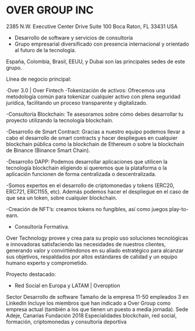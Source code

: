 # OVER GROUP INC		
2385 N.W. Executive Center Drive Suite 100
Boca Raton, FL 33431
USA

- Desarrollo de software y servicios de consultoría
- Grupo empresarial diversificado con presencia internacional y orientado al futuro de la tecnología.

España, Colombia, Brasil, EEUU, y Dubai son las principales sedes de este grupo. 
 
Línea de negocio principal:

·Over 3.0 | Over Fintech 
-Tokenización de activos: Ofrecemos una metodología común para tokenizar cualquier activo con plena seguridad jurídica, facilitando un proceso transparente y digitalizado. 

-Consultoría Blockchain: Te asesoramos sobre cómo debes desarrollar tu proyecto utilizando la tecnología blockchain.

-Desarrollo de Smart Contract: Gracias a nuestro equipo podemos llevar a cabo el desarrollo de smart contracts y hacer despliegues en cualquier blockchain pública como la blockchain de Ethereum o sobre la blockchain de Binance (Binance Smart Chain).

-Desarrollo DAPP: Podemos desarrollar aplicaciones que utilicen la tecnología blockchain eligiendo si queremos que la plataforma o la aplicación funcionen de forma centralizada o descentralizada. 

-Somos expertos en el desarrollo de criptomonedas y tokens (ERC20, ERC721, ERC1155, etc). Además podemos hacer el despliegue en el caso de que sea un token, sobre cualquier blockchain.

-Creación de NFT’s: creamos tokens no fungibles, así como juegos play-to-earn. 

- Consultoría Formativa.

Over Technology provee y crea para su propio uso soluciones tecnológicas e innovadoras satisfaciendo las necesidades de nuestros clientes, generando valor y convirtiéndonos en su aliado estratégico para alcanzar sus objetivos, respaldados por altos estándares de calidad y un equipo humano experto y comprometido.

Proyecto destacado: 

- Red Social en Europa y LATAM | Overoption

Sector
Desarrollo de software
Tamaño de la empresa
11-50 empleados
3 en LinkedIn 
Incluye los miembros que han indicado a Over Group como empresa actual (también a los que tienen un puesto a media jornada).
Sede
Adeje, Canarias
Fundación
2018
Especialidades
blockchain, red social, formación, criptomonedas y consultoría deportiva


<!---
Overgroup1/Overgroup1 is a ✨ special ✨ repository because its `README.md` (this file) appears on your GitHub profile.
You can click the Preview link to take a look at your changes.
--->
